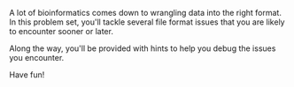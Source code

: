 A lot of bioinformatics comes down to wrangling data into the right format. In this problem set, you'll tackle several file format issues that you are likely to encounter sooner or later.

Along the way, you'll be provided with hints to help you debug the issues you encounter.

Have fun!
